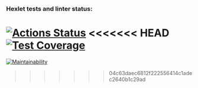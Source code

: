### Hexlet tests and linter status:
[![Actions Status](https://github.com/q865/frontend-project-lvl2/workflows/hexlet-check/badge.svg)](https://github.com/q865/frontend-project-lvl2/actions)
<<<<<<< HEAD
[![Test Coverage](https://api.codeclimate.com/v1/badges/6748f8a7dcb3c376db89/test_coverage)](https://codeclimate.com/github/q865/frontend-project-lvl2/test_coverage)
=======
[![Maintainability](https://api.codeclimate.com/v1/badges/6748f8a7dcb3c376db89/maintainability)](https://codeclimate.com/github/q865/frontend-project-lvl2/maintainability)
>>>>>>> 04c63daec6812f222556414c1adec2640b1c29ad
